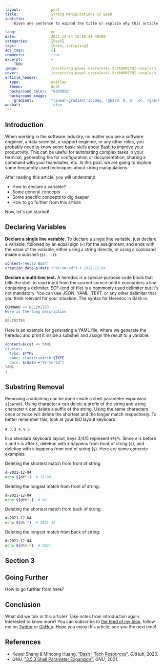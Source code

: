 ```yaml
---
layout:              post
title:               String Manipulations in Bash
subtitle:            >
    Given one sentence to expand the title or explain why this article may interest your readers.

lang:                en
date:                2021-12-04 12:10:41 +0100
categories:          [bash]
tags:                [bash, scripting]
ads_tags:            []
comments:            true
excerpt:             >
    TODO
image:               /assets/bg-pawel-czerwinski-ScYk6KKEPUI-unsplash.jpg
cover:               /assets/bg-pawel-czerwinski-ScYk6KKEPUI-unsplash.jpg
article_header:
  type:              overlay
  theme:             dark
  background_color:  "#203028"
  background_image:
    gradient:        "linear-gradient(135deg, rgba(0, 0, 0, .6), rgba(0, 0, 0, .4))"
wechat:              false
---
```


## Introduction

When working in the software industry, no matter you are a software engineer, a
data scientist, a support enginner, or any other roles, you probably need to
know some basic skills about Bash to
improve your productvity. This can be useful for automating complex tasks in
your terminal, generating file for configuration or documentation, sharing a
command with your teammates, etc. In this post, we are going to explore some
frequently used techniques about string manipulations.

After reading this article, you will understand:

* How to declare a variable?
* Some general concepts
* Some specific concepts to dig deeper
* How to go further from this article

Now, let's get started!

## Declaring Variables

**Declare a single line variable.** To declare a single line variable, just
declare a variable, followed by an equal sign (`=`) for the assignment, and ends
with the value of the variable, either using a string directly, or using a
command inside a subshell (`$(...)`):

```sh
content="Hello Bash"
creation_date=$(date +"%Y-%m-%d") # 2012-12-04
```

**Declare a multi-line text.** A heredoc is a special-purpose code block that
tells the shell to read input from the current source until it encounters a line
containing a delimiter. EOF (end of file) is a commonly used delimiter but it's
not mandatory. You can use JSON, YAML, TEXT, or any other delimiter that you
think relevant for your situation. The syntax for Heredoc in Bash is:

```sh
COMMAND << DELIMITER
Here is the long description
...
DELIMITER
```

Here is an example for generating a YAML file, where we generate the heredoc and
print it inside a subshell
and assign the result to a variable:

```sh
content=$(cat << YAML
cluster:
  type: $TYPE
  name: elasticsearch-$TYPE
  date: $(date +"%Y-%m-%d")
YAML
)
```

## Substring Removal

Removing a substring can be done inside a shell parameter expansion `${param}`.
Using character `#` can delete a prefix of the string and using character `%`
can delete a suffix of the string. Using the same characters once or twice will
delete the shortest and the longer match respectively. To better remember this,
look at your ISO layout keyboard:

`# 3`, `$ 4`, `% 5`

In a standard keyboard layout, keys 3/4/5 represent `#`/`$`/`%`. Since `#` is
before `$` and `%` is after `$`, deletion with `#` happens from front of string
(`$`), and deletion with `%` happens from end of string (`$`). Here are some
concrete examples:

Deleting the shortest match from front of string:

```sh
d=2021-12-04
echo ${d#*-}  # 12-04
```

Deleting the longest match from front of string:

```sh
d=2021-12-04
echo ${d##*-}  # 04
```

Deleting the shortest match from back of string:

```sh
d=2021-12-04
echo ${d%-*}  # 2021-12
```

Deleting the longest match from back of string:

```sh
d=2021-12-04
echo ${d%%-*}  # 2021
```

## Section 3

## Going Further

How to go further from here?

## Conclusion

What did we talk in this article? Take notes from introduction again.
Interested to know more? You can subscribe to [the feed of my blog](/feed.xml), follow me
on [Twitter](https://twitter.com/mincong_h) or
[GitHub](https://github.com/mincong-h/). Hope you enjoy this article, see you the next time!

## References

- Kewei Shang & Mincong Huang, ["Bash | Tech Resources"](https://github.com/keweishang/tech-resources/blob/master/tool/bash.md), _GitHub_, 2020.
- GNU, ["3.5.3 Shell Parameter
  Expansion"](https://www.gnu.org/software/bash/manual/html_node/Shell-Parameter-Expansion.html),
_GNU_, 2021.
